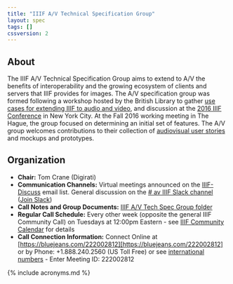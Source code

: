 ```yaml
---
title: "IIIF A/V Technical Specification Group"
layout: spec
tags: []
cssversion: 2
---
```


## About

The IIIF A/V Technical Specification Group aims to extend to A/V the benefits of interoperability and the growing ecosystem of clients and servers that IIIF provides for images. The A/V specification group was formed following a workshop hosted by the British Library to gather [use cases for extending IIIF to audio and video][bl-workshop-2016-04], and discussion at the [2016 IIIF Conference][iiif-conf-2016] in New York City. At the Fall 2016 working meeting in The Hague, the group focused on determining an initial set of features. The A/V group welcomes contributions to their collection of [audiovisual user stories][av-user-stories] and mockups and prototypes.

## Organization

  * **Chair:** Tom Crane (Digirati)
  * **Communication Channels:** Virtual meetings announced on the [IIIF-Discuss][iiif-discuss] email list. General discussion on the [# av IIIF Slack channel][av-slack] ([Join Slack][slack])
  * **Call Notes and Group Documents:** [IIIF A/V Tech Spec Group folder][av-folder]
  * **Regular Call Schedule:** Every other week (opposite the general IIIF Community Call) on Tuesdays at 12:00pm Eastern - see [IIIF Community Calendar][iiif-calendar] for details
  * **Call Connection Information:** Connect Online at [https://bluejeans.com/222002812][https://bluejeans.com/222002812] or by Phone: +1.888.240.2560 (US Toll Free) or see [international numbers][international-bluejeans] - Enter Meeting ID: 222002812

[av-user-stories]: https://github.com/IIIF/iiif-av/issues "Audiovisual User Stories"
[bl-workshop-2016-04]: https://goo.gl/iVXEFD "Use cases and notes from April 2015 workshop at British Library"
[iiif-conf-2016]: /event/2016/newyork/#wednesday "IIIF Conference 2016"
[events]: /event "IIIF Events"
[iiif-discuss]: https://groups.google.com/forum/#!forum/iiif-discuss "IIIF-Discuss Forum"
[av-slack]: https://iiif.slack.com/messages/av/details/
[av-folder]: https://drive.google.com/drive/folders/0B8SS5OUXWs4GZ0ZfbEhIclhzb0k?usp=sharing
[slack]: http://bit.ly/iiif-slack
[https://bluejeans.com/222002812]: https://bluejeans.com/222002812
[iiif-calendar]: http://iiif.io/community/groups/
[international-bluejeans]: https://bluejeans.com/numbers?ll=en


{% include acronyms.md %}
